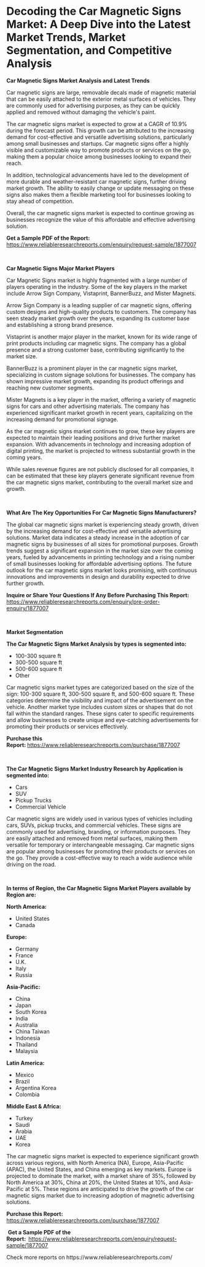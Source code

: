 <p><h1>Decoding the Car Magnetic Signs Market: A Deep Dive into the Latest Market Trends, Market Segmentation, and Competitive Analysis</h1></p><p><strong>Car Magnetic Signs Market Analysis and Latest Trends</strong></p>
<p><p>Car magnetic signs are large, removable decals made of magnetic material that can be easily attached to the exterior metal surfaces of vehicles. They are commonly used for advertising purposes, as they can be quickly applied and removed without damaging the vehicle's paint.</p><p>The car magnetic signs market is expected to grow at a CAGR of 10.9% during the forecast period. This growth can be attributed to the increasing demand for cost-effective and versatile advertising solutions, particularly among small businesses and startups. Car magnetic signs offer a highly visible and customizable way to promote products or services on the go, making them a popular choice among businesses looking to expand their reach.</p><p>In addition, technological advancements have led to the development of more durable and weather-resistant car magnetic signs, further driving market growth. The ability to easily change or update messaging on these signs also makes them a flexible marketing tool for businesses looking to stay ahead of competition.</p><p>Overall, the car magnetic signs market is expected to continue growing as businesses recognize the value of this affordable and effective advertising solution.</p></p>
<p><strong>Get a Sample PDF of the Report:&nbsp;</strong> <a href="https://www.reliableresearchreports.com/enquiry/request-sample/1877007">https://www.reliableresearchreports.com/enquiry/request-sample/1877007</a></p>
<p>&nbsp;</p>
<p><strong>Car Magnetic Signs Major Market Players</strong></p>
<p><p>Car Magnetic Signs market is highly fragmented with a large number of players operating in the industry. Some of the key players in the market include Arrow Sign Company, Vistaprint, BannerBuzz, and Mister Magnets.</p><p>Arrow Sign Company is a leading supplier of car magnetic signs, offering custom designs and high-quality products to customers. The company has seen steady market growth over the years, expanding its customer base and establishing a strong brand presence.</p><p>Vistaprint is another major player in the market, known for its wide range of print products including car magnetic signs. The company has a global presence and a strong customer base, contributing significantly to the market size.</p><p>BannerBuzz is a prominent player in the car magnetic signs market, specializing in custom signage solutions for businesses. The company has shown impressive market growth, expanding its product offerings and reaching new customer segments.</p><p>Mister Magnets is a key player in the market, offering a variety of magnetic signs for cars and other advertising materials. The company has experienced significant market growth in recent years, capitalizing on the increasing demand for promotional signage.</p><p>As the car magnetic signs market continues to grow, these key players are expected to maintain their leading positions and drive further market expansion. With advancements in technology and increasing adoption of digital printing, the market is projected to witness substantial growth in the coming years.</p><p>While sales revenue figures are not publicly disclosed for all companies, it can be estimated that these key players generate significant revenue from the car magnetic signs market, contributing to the overall market size and growth.</p></p>
<p>&nbsp;</p>
<p><strong>What Are The Key Opportunities For Car Magnetic Signs Manufacturers?</strong></p>
<p><p>The global car magnetic signs market is experiencing steady growth, driven by the increasing demand for cost-effective and versatile advertising solutions. Market data indicates a steady increase in the adoption of car magnetic signs by businesses of all sizes for promotional purposes. Growth trends suggest a significant expansion in the market size over the coming years, fueled by advancements in printing technology and a rising number of small businesses looking for affordable advertising options. The future outlook for the car magnetic signs market looks promising, with continuous innovations and improvements in design and durability expected to drive further growth.</p></p>
<p><strong>Inquire or Share Your Questions If Any Before Purchasing This Report:</strong> <a href="https://www.reliableresearchreports.com/enquiry/pre-order-enquiry/1877007">https://www.reliableresearchreports.com/enquiry/pre-order-enquiry/1877007</a></p>
<p>&nbsp;</p>
<p><strong>Market Segmentation</strong></p>
<p><strong>The Car Magnetic Signs Market Analysis by types is segmented into:</strong></p>
<p><ul><li>100-300 square ft</li><li>300-500 square ft</li><li>500-600 square ft</li><li>Other</li></ul></p>
<p><p>Car magnetic signs market types are categorized based on the size of the sign: 100-300 square ft, 300-500 square ft, and 500-600 square ft. These categories determine the visibility and impact of the advertisement on the vehicle. Another market type includes custom sizes or shapes that do not fall within the standard ranges. These signs cater to specific requirements and allow businesses to create unique and eye-catching advertisements for promoting their products or services effectively.</p></p>
<p><strong>Purchase this Report:&nbsp;</strong><a href="https://www.reliableresearchreports.com/purchase/1877007">https://www.reliableresearchreports.com/purchase/1877007</a></p>
<p>&nbsp;</p>
<p><strong>The Car Magnetic Signs Market Industry Research by Application is segmented into:</strong></p>
<p><ul><li>Cars</li><li>SUV</li><li>Pickup Trucks</li><li>Commercial Vehicle</li></ul></p>
<p><p>Car magnetic signs are widely used in various types of vehicles including cars, SUVs, pickup trucks, and commercial vehicles. These signs are commonly used for advertising, branding, or information purposes. They are easily attached and removed from metal surfaces, making them versatile for temporary or interchangeable messaging. Car magnetic signs are popular among businesses for promoting their products or services on the go. They provide a cost-effective way to reach a wide audience while driving on the road.</p></p>
<p>&nbsp;</p>
<p><strong>In terms of Region, the Car Magnetic Signs Market Players available by Region are:</strong></p>
<p>
    <p> <strong> North America: </strong>
        <ul>
            <li>United States</li>
            <li>Canada</li>
        </ul>
        </p> 
    <p> <strong> Europe: </strong>
        <ul>
            <li>Germany</li>
            <li>France</li>
            <li>U.K.</li>
            <li>Italy</li>
            <li>Russia</li>
        </ul>
        </p> 
    <p> <strong> Asia-Pacific: </strong>
        <ul>
            <li>China</li>
            <li>Japan</li>
            <li>South Korea</li>
            <li>India</li>
            <li>Australia</li>
            <li>China Taiwan</li>
            <li>Indonesia</li>
            <li>Thailand</li>
            <li>Malaysia</li>
        </ul>
        </p> 
    <p> <strong> Latin America: </strong>
        <ul>
            <li>Mexico</li>
            <li>Brazil</li>
            <li>Argentina Korea</li>
            <li>Colombia</li>
        </ul>
        </p> 
    <p> <strong> Middle East & Africa: </strong>
        <ul>
            <li>Turkey</li>
            <li>Saudi</li>
            <li>Arabia</li>
            <li>UAE</li>
            <li>Korea</li>
        </ul>
    </p>
    </p>
<p><p>The car magnetic signs market is expected to experience significant growth across various regions, with North America (NA), Europe, Asia-Pacific (APAC), the United States, and China emerging as key markets. Europe is projected to dominate the market, with a market share of 35%, followed by North America at 30%, China at 20%, the United States at 10%, and Asia-Pacific at 5%. These regions are anticipated to drive the growth of the car magnetic signs market due to increasing adoption of magnetic advertising solutions.</p></p>
<p><strong>Purchase this Report: </strong><a href="https://www.reliableresearchreports.com/purchase/1877007">https://www.reliableresearchreports.com/purchase/1877007</a></p>
<p>&nbsp;<strong>Get a Sample PDF of the Report:&nbsp;&nbsp;</strong><a href="https://www.reliableresearchreports.com/enquiry/request-sample/1877007">https://www.reliableresearchreports.com/enquiry/request-sample/1877007</a></p>
<p><strong></strong></p>
<p>Check more reports on https://www.reliableresearchreports.com/</p>